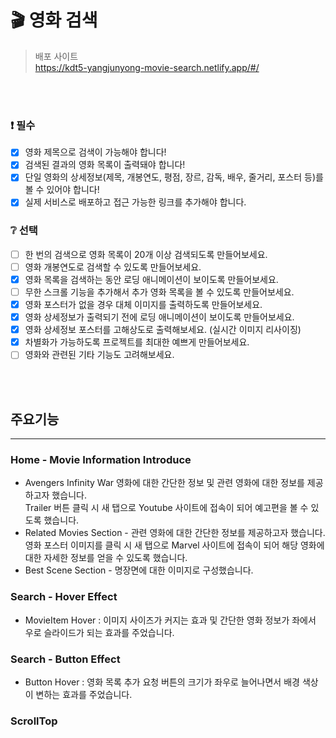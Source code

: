 # 🎬 영화 검색

> 배포 사이트  
https://kdt5-yangjunyong-movie-search.netlify.app/#/

<br><br>


### ❗ 필수

- [x] 영화 제목으로 검색이 가능해야 합니다!
- [x] 검색된 결과의 영화 목록이 출력돼야 합니다!
- [x] 단일 영화의 상세정보(제목, 개봉연도, 평점, 장르, 감독, 배우, 줄거리, 포스터 등)를 볼 수 있어야 합니다!
- [x] 실제 서비스로 배포하고 접근 가능한 링크를 추가해야 합니다.

### ❔ 선택

- [ ] 한 번의 검색으로 영화 목록이 20개 이상 검색되도록 만들어보세요.
- [ ] 영화 개봉연도로 검색할 수 있도록 만들어보세요.
- [x] 영화 목록을 검색하는 동안 로딩 애니메이션이 보이도록 만들어보세요.
- [ ] 무한 스크롤 기능을 추가해서 추가 영화 목록을 볼 수 있도록 만들어보세요.
- [x] 영화 포스터가 없을 경우 대체 이미지를 출력하도록 만들어보세요.
- [x] 영화 상세정보가 출력되기 전에 로딩 애니메이션이 보이도록 만들어보세요.
- [x] 영화 상세정보 포스터를 고해상도로 출력해보세요. (실시간 이미지 리사이징)
- [x] 차별화가 가능하도록 프로젝트를 최대한 예쁘게 만들어보세요.
- [ ] 영화와 관련된 기타 기능도 고려해보세요.

<br><br>

## 주요기능
---
### Home - Movie Information Introduce
- Avengers Infinity War 영화에 대한 간단한 정보 및 관련 영화에 대한 정보를 제공하고자 했습니다.  
Trailer 버튼 클릭 시 새 탭으로 Youtube 사이트에 접속이 되어 예고편을 볼 수 있도록 했습니다.
- Related Movies Section - 관련 영화에 대한 간단한 정보를 제공하고자 했습니다.  
영화 포스터 이미지를 클릭 시 새 탭으로 Marvel 사이트에 접속이 되어 해당 영화에 대한 자세한 정보를 얻을 수 있도록 했습니다.
- Best Scene Section - 명장면에 대한 이미지로 구성했습니다.  

### Search - Hover Effect
- MovieItem Hover : 이미지 사이즈가 커지는 효과 및 간단한 영화 정보가 좌에서 우로 슬라이드가 되는 효과를 주었습니다.  

### Search - Button Effect
- Button Hover : 영화 목록 추가 요청 버튼의 크기가 좌우로 늘어나면서 배경 색상이 변하는 효과를 주었습니다.  

### ScrollTop

<br>